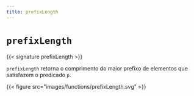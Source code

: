 ```yaml
---
title: prefixLength
---
```


# `prefixLength`

{{< signature prefixLength >}}

`prefixLength` retorna o comprimento do maior prefixo de elementos que satisfazem o predicado `p`.

{{< figure src="images/functions/prefixLength.svg" >}}
